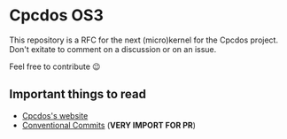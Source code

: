 # Cpcdos OS3

This repository is a RFC for the next (micro)kernel for the Cpcdos project.
Don't exitate to comment on a discussion or on an issue. 

Feel free to contribute :wink:


## Important things to read
- [Cpcdos's website](https://cpcdos.net/en)
- [Conventional Commits](https://www.conventionalcommits.org/en/v1.0.0/) (**VERY IMPORT FOR PR**)